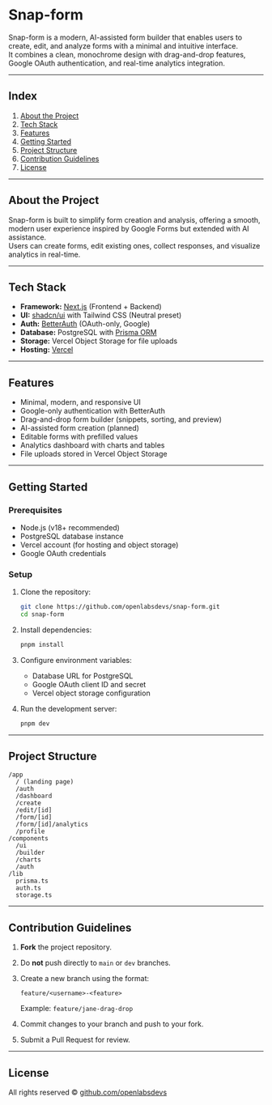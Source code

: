 # Snap-form

Snap-form is a modern, AI-assisted form builder that enables users to create, edit, and analyze forms with a minimal and intuitive interface.  
It combines a clean, monochrome design with drag-and-drop features, Google OAuth authentication, and real-time analytics integration.

---

## Index

1. [About the Project](#about-the-project)  
2. [Tech Stack](#tech-stack)  
3. [Features](#features)  
4. [Getting Started](#getting-started)  
5. [Project Structure](#project-structure)  
6. [Contribution Guidelines](#contribution-guidelines)  
7. [License](#license)

---

## About the Project

Snap-form is built to simplify form creation and analysis, offering a smooth, modern user experience inspired by Google Forms but extended with AI assistance.  
Users can create forms, edit existing ones, collect responses, and visualize analytics in real-time.

---

## Tech Stack

- **Framework:** [Next.js](https://nextjs.org/) (Frontend + Backend)  
- **UI:** [shadcn/ui](https://ui.shadcn.com/) with Tailwind CSS (Neutral preset)  
- **Auth:** [BetterAuth](https://better-auth.com/) (OAuth-only, Google)  
- **Database:** PostgreSQL with [Prisma ORM](https://www.prisma.io/)  
- **Storage:** Vercel Object Storage for file uploads  
- **Hosting:** [Vercel](https://vercel.com/)  

---

## Features

- Minimal, modern, and responsive UI  
- Google-only authentication with BetterAuth  
- Drag-and-drop form builder (snippets, sorting, and preview)  
- AI-assisted form creation (planned)  
- Editable forms with prefilled values  
- Analytics dashboard with charts and tables  
- File uploads stored in Vercel Object Storage  

---

## Getting Started

### Prerequisites

- Node.js (v18+ recommended)  
- PostgreSQL database instance  
- Vercel account (for hosting and object storage)  
- Google OAuth credentials  

### Setup

1. Clone the repository:
   ```bash
   git clone https://github.com/openlabsdevs/snap-form.git
   cd snap-form
    ````
2. Install dependencies:

   ```bash
   pnpm install
   ```

3. Configure environment variables:

   * Database URL for PostgreSQL
   * Google OAuth client ID and secret
   * Vercel object storage configuration

4. Run the development server:

   ```bash
   pnpm dev
   ```

---

## Project Structure

```
/app
  / (landing page)
  /auth
  /dashboard
  /create
  /edit/[id]
  /form/[id]
  /form/[id]/analytics
  /profile
/components
  /ui
  /builder
  /charts
  /auth
/lib
  prisma.ts
  auth.ts
  storage.ts
```

---

## Contribution Guidelines

1. **Fork** the project repository.
2. Do **not** push directly to `main` or `dev` branches.
3. Create a new branch using the format:

   ```
   feature/<username>-<feature>
   ```

   Example: `feature/jane-drag-drop`
4. Commit changes to your branch and push to your fork.
5. Submit a Pull Request for review.

---

## License

All rights reserved © [github.com/openlabsdevs](https://github.com/openlabsdevs)
